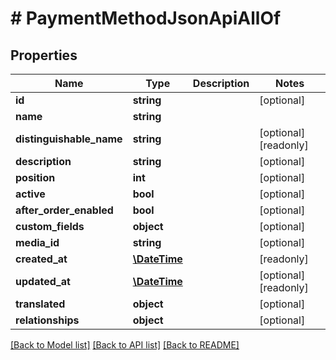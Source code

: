 # # PaymentMethodJsonApiAllOf

## Properties

Name | Type | Description | Notes
------------ | ------------- | ------------- | -------------
**id** | **string** |  | [optional]
**name** | **string** |  |
**distinguishable_name** | **string** |  | [optional] [readonly]
**description** | **string** |  | [optional]
**position** | **int** |  | [optional]
**active** | **bool** |  | [optional]
**after_order_enabled** | **bool** |  | [optional]
**custom_fields** | **object** |  | [optional]
**media_id** | **string** |  | [optional]
**created_at** | [**\DateTime**](\DateTime.md) |  | [readonly]
**updated_at** | [**\DateTime**](\DateTime.md) |  | [optional] [readonly]
**translated** | **object** |  | [optional]
**relationships** | **object** |  | [optional]

[[Back to Model list]](../../README.md#models) [[Back to API list]](../../README.md#endpoints) [[Back to README]](../../README.md)
